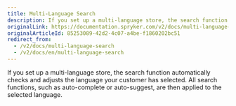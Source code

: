 ```yaml
---
title: Multi-Language Search
description: If you set up a multi-language store, the search function automatically checks and adjusts the language your customer has selected.
originalLink: https://documentation.spryker.com/v2/docs/multi-language-search
originalArticleId: 85253089-42d2-4c07-a4be-f1860202bc51
redirect_from:
  - /v2/docs/multi-language-search
  - /v2/docs/en/multi-language-search
---
```


If you set up a multi-language store, the search function automatically checks and adjusts the language your customer has selected. All search functions, such as auto-complete or auto-suggest, are then applied to the selected language.
